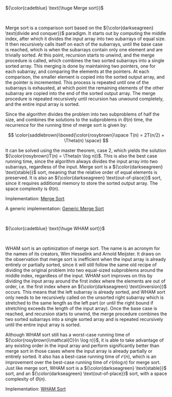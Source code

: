 ${\color{cadetblue} \text{\huge Merge sort}}$

<br/>

Merge sort is a comparison sort based on the  ${\color{darkseagreen} \text{divide and conquer}}$ paradigm. It starts out by computing the middle index, after which it divides the input array into two subarrays of equal size. It then recursively calls itself on each of the subarrays, until the base case is reached, which is when the subarrays contain only one element and are trivially sorted. At this point, recursion starts to unwind, and the merge procedure is called, which combines the two sorted subarrays into a single sorted array. This merging is done by maintaining two pointers, one for each subarray, and comparing the elements at the pointers. At each comparison, the smaller element is copied into the sorted output array, and the pointer is incremented. This process is repeated until one of the subarrays is exhausted, at which point the remaining elements of the other subarray are copied into the end of the sorted output array. The merge procedure is repeated recursively until recursion has unwound completely, and the entire input array is sorted.

Since the algorithm divides the problem into two subproblems of half the size, and combines the solutions to the subproblems in $\Theta(n)$ time, the recurrence for the running time of merge sort is given by:

$$
\color{saddlebrown}\boxed{\color{rosybrown}\space T(n) = 2T(n/2) + \Theta(n) \space}
$$

It can be solved using the master theorem, case 2, which yields the solution ${\color{rosybrown}T(n) = \Theta(n \log n)}$. This is also the best case running time, since the algorithm always divides the input array into two subarrays, regardless of the input. Merge sort is a ${\color{darkseagreen} \text{stable}}$ sort, meaning that the relative order of equal elements is preserved. It is also an ${\color{darkseagreen} \text{out-of-place}}$ sort, since it requires additional memory to store the sorted output array. The space complexity is $\Theta(n)$.

Implementation: [Merge Sort](https://github.com/pl3onasm/CLRS/tree/main/algorithms/sorting/merge-sort/mergesort.c)

A generic implementation: [Generic Merge Sort](https://github.com/pl3onasm/CLRS/tree/main/algorithms/sorting/merge-sort/genmergesort.c)

<br/>

${\color{cadetblue} \text{\huge WHAM sort}}$

<br/>

WHAM sort is an optimization of merge sort. The name is an acronym for the names of its creators, Wim Hesselink and Arnold Meijster. It draws on the observation that merge sort is inefficient when the input array is already entirely or partially sorted, since it will still follow the same old recipe of dividing the original problem into two equal-sized subproblems around the middle index, regardless of the input. WHAM sort improves on this by dividing the input array around the first index where the elements are out of order, i.e. the first index where an ${\color{darkseagreen} \text{inversion}}$ occurs. This means that the left subarray is already sorted, and WHAM sort only needs to be recursively called on the unsorted right subarray which is stretched to the same length as the left part (or until the right bound if stretching exceeds the length of the input array). Once the base case is reached, and recursion starts to unwind, the merge procedure combines the two sorted subarrays into a single sorted array and is repeated recursively until the entire input array is sorted.

Although WHAM sort still has a worst-case running time of ${\color{rosybrown}\mathcal{O}(n \log n)}$, it is able to take advantage of any existing order in the input array and perform significantly better than merge sort in those cases where the input array is already partially or entirely sorted. It also has a best-case running time of $\mathcal{O}(n)$, which is an improvement over the best-case running time of $\mathcal{O}(n \log n)$ for merge sort. Just like merge sort, WHAM sort is a ${\color{darkseagreen} \text{stable}}$ sort, and an ${\color{darkseagreen} \text{out-of-place}}$ sort, with a space complexity of $\Theta(n)$.

Implementation: [WHAM Sort](https://github.com/pl3onasm/CLRS/tree/main/algorithms/sorting/merge-sort/whamsort.c)
